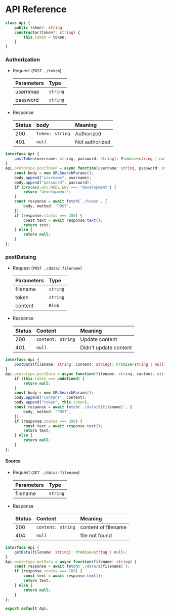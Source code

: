 # API Reference

```typescript
class Api {
    public token?: string;
    constructor(token?: string) {
        this.token = token;
    }
}
```

### Authorization
- Request (`POST ./token`)
    
    | Parameters |   Type   |
    | :--------- | :------- |
    | usernmae   | `string` |
    | password   | `string` |

- Response
    
    | Status |          body          |    Meaning     |
    | :----- | :--------------------- | :------------- |
    | 200    | `token: string`        | Authorized     |
    | 401    | `null`                 | Not authorized |

```typescript
interface Api {
    postToken(username: string, password: string): Promise<string | null>;
}
Api.prototype.postToken = async function(username: string, password: string) {
    const body = new URLSearchParams();
    body.append("username", username);
    body.append("password", password);
    if (process.env.NODE_ENV === "development") {
        return "development";
    }
    const response = await fetch(`./token`, {
        body, method: "POST",
    });
    if (response.status === 200) {
        const text = await response.text();
        return text;
    } else {
        return null;
    }
};
```

### postDataing
- Request (`POST ./data/:filename`)
    
    |  Parameters  |   Type   |
    | :----------- | :------- |
    | filename     | `string` |
    | token | `string` |
    | content      | `Blob`   |

- Response
    
    | Status |      Content      |   Meaning             |
    | :----- | :---------------- | :-------------------- |
    | 200    | `content: string` | Update content        |
    | 401    | `null`            | Didn't update content |

```typescript
interface Api {
    postData(filename: string, content: string): Promise<string | null>;
}
Api.prototype.postData = async function(filename: string, content: string) {
    if (this.token === undefined) {
        return null;
    }
    const body = new URLSearchParams();
    body.append("content", content);
    body.append("token", this.token);
    const response = await fetch(`./data/${filename}`, {
        body, method: "POST",
    });
    if (response.status === 200) {
        const text = await response.text();
        return text;
    } else {
        return null;
    }
};
```

#### Source
- Request (`GET ./data/:filename`)
    
    | Parameters |   Type   |
    | :--------- | :------- |
    | filename   | `string` |

- Response  
    
    | Status |      Content      |       Meaning       |
    | :----- | :---------------- | :------------------ |
    | 200    | `content: string` | content of filename |
    | 404    | `null`            | file not found      |


```typescript
interface Api {
    getData(filename: string): Promise<string | null>;
}
Api.prototype.getData = async function(filename: string) {
    const response = await fetch(`./data/${filename}`);
    if (response.status === 200) {
        const text = await response.text();
        return text;
    } else {
        return null;
    }
};
```

```typescript
export default Api;
```
